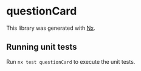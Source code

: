 # questionCard

This library was generated with [Nx](https://nx.dev).

## Running unit tests

Run `nx test questionCard` to execute the unit tests.
